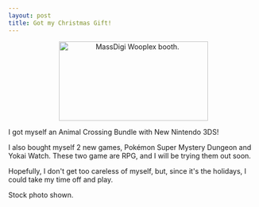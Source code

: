 ```yaml
---
layout: post
title: Got my Christmas Gift!
---
```


<p style="text-align: center;"><img src="{{ site.baseurl }}/images/christmas/bundle_ac_n3ds.jpg" alt="MassDigi Wooplex booth." style="width: 300px; height: 160px;" /><p/>

I got myself an Animal Crossing Bundle with New Nintendo 3DS!

I also bought myself 2 new games, Pokémon Super Mystery Dungeon and Yokai Watch. These two game are RPG, and I will be trying them out soon.

Hopefully, I don't get too careless of myself, but, since it's the holidays, I could take my time off and play.

Stock photo shown.